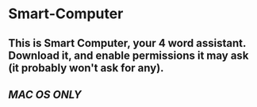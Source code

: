 # Smart-Computer

## This is Smart Computer, your 4 word assistant. Download it, and enable permissions it may ask (it probably won't ask for any).

## *MAC OS ONLY*
